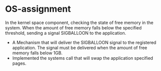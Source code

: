 # OS-assignment
In the kernel space component, checking the state of free memory in the system. When the amount of free memory falls below the specified threshold, sending a signal SIGBALLOON to the application.
* A Mechanism that will deliver the SIGBALLOON signal to the registered application. The signal must be delivered when the amount of free memory falls below 1GB.
* Implemented the systems call that will swap the application specified pages.

